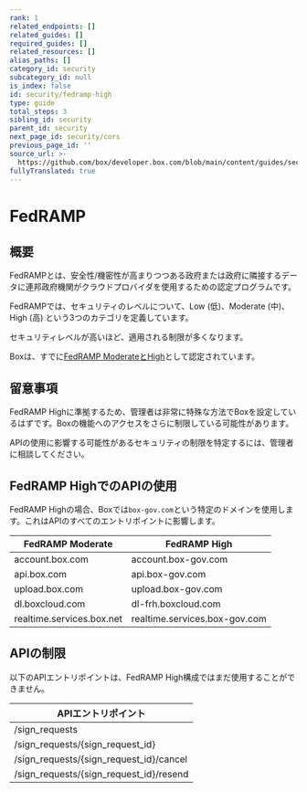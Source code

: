 ```yaml
---
rank: 1
related_endpoints: []
related_guides: []
required_guides: []
related_resources: []
alias_paths: []
category_id: security
subcategory_id: null
is_index: false
id: security/fedramp-high
type: guide
total_steps: 3
sibling_id: security
parent_id: security
next_page_id: security/cors
previous_page_id: ''
source_url: >-
  https://github.com/box/developer.box.com/blob/main/content/guides/security/fedramp-high.md
fullyTranslated: true
---
```

# FedRAMP

## 概要

FedRAMPとは、安全性/機密性が高まりつつある政府または政府に隣接するデータに連邦政府機関がクラウドプロバイダを使用するための認定プログラムです。

FedRAMPでは、セキュリティのレベルについて、Low (低)、Moderate (中)、High (高) という3つのカテゴリを定義しています。

セキュリティレベルが高いほど、適用される制限が多くなります。

Boxは、すでに[FedRAMP ModerateとHigh][FedRAMPCert]として認定されています。

## 留意事項

FedRAMP Highに準拠するため、管理者は非常に特殊な方法でBoxを設定しているはずです。Boxの機能へのアクセスをさらに制限している可能性があります。

APIの使用に影響する可能性があるセキュリティの制限を特定するには、管理者に相談してください。

## FedRAMP HighでのAPIの使用

FedRAMP Highの場合、Boxでは`box-gov.com`という特定のドメインを使用します。これはAPIのすべてのエントリポイントに影響します。

<!-- markdownlint-disable line-length -->

| FedRAMP Moderate          | FedRAMP High                  |
| ------------------------- | ----------------------------- |
| account.box.com           | account.box-gov.com           |
| api.box.com               | api.box-gov.com               |
| upload.box.com            | upload.box-gov.com            |
| dl.boxcloud.com           | dl-frh.boxcloud.com           |
| realtime.services.box.net | realtime.services.box-gov.com |

<!-- markdownlint-enable line-length -->

## APIの制限

以下のAPIエントリポイントは、FedRAMP High構成ではまだ使用することができません。

<!-- markdownlint-disable line-length -->

| APIエントリポイント                             |
| --------------------------------------- |
| /sign_requests                          |
| /sign_requests/{sign_request_id}        |
| /sign_requests/{sign_request_id}/cancel |
| /sign_requests/{sign_request_id}/resend |

<!-- markdownlint-enable line-length -->

<!-- ## Code Samples  Code samples allow you to bring in SDK, CLI, and cURL code samples. The ID needs to be an endpoint ID.  <Samples id='get_files_id' >

</Samples>

Make sure to close the HTML tag, either directly or like this.

<Samples id='get_files_id'>

</Samples>

## Messages

Messages are used to mark a text visually as being notable, a warning, or a sign
of danger.

<Message type='notice'>

A simple note

</Message>

<Message type='warning'>

A warning note

</Message>

<Message type='danger'>

A danger note

</Message>

Messages support a small size, and the content can include more Markdown text.

<Message size='small'>

# A title

A danger note with a markdown title and body.

</Message>

## Tabs

Not all code samples exist in the SDKs/CLI. You can add new code samples
for each language as follows.

<Tabs>

<Tab title='Node'>

```js
console.log('!')

```

</Tab>

<Tab title='.NET'>

```dotnet
// some .NET code

```

</Tab>

</Tabs>

## Links

We recommend using referenced links.

This would [look like this][1].

At the end of the document, define the link.

[1]: https://box.com

We provide ways to link to guides, endpoints,
and resources without hard-coding the locale.

[Get a file by ID][endpoint://get-files-id]

[File resource][resource://file]
-->

[FedRAMPCert]: https://marketplace.fedramp.gov/#!/product/box-enterprise-cloud-content-collaboration-platform/versus/box-enterprise-cloud-content-collaboration-platform---high?sort=productName&productNameSearch=box
